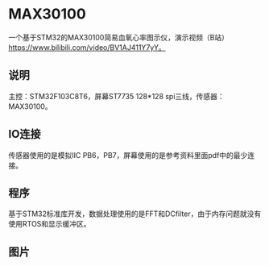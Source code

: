 # MAX30100
一个基于STM32的MAX30100简易血氧心率图示仪，演示视频（B站）https://www.bilibili.com/video/BV1AJ411Y7yY。

## 说明
主控：STM32F103C8T6，屏幕ST7735 128*128 spi三线，传感器：MAX30100。

## IO连接
传感器使用的是模拟IIC PB6，PB7，屏幕使用的是参考资料里面pdf中的最少连接。

## 程序
基于STM32标准库开发，数据处理使用的是FFT和DCfilter，由于内存问题就没有使用RTOS和显示缓冲区。

## 图片

